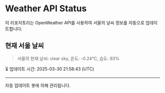 
# Weather API Status

이 리포지토리는 OpenWeather API를 사용하여 서울의 날씨 정보를 자동으로 업데이트합니다.

## 현재 서울 날씨
> 서울의 현재 날씨: clear sky, 온도: -0.24°C, 습도: 93%

⏳ 업데이트 시간: 2025-03-30 21:58:43 (UTC)

---
자동 업데이트 봇에 의해 관리됩니다.
